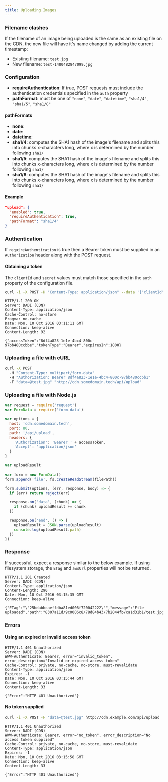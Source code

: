 ```yaml
---
title: Uploading Images
---
```


### Filename clashes

If the filename of an image being uploaded is the same as an existing file on the CDN, the new file will have it's name changed by adding the current timestamp:

* Existing filename: `test.jpg`
* New filename: `test-1480482847099.jpg`

### Configuration

* **requireAuthentication**: If true, POST requests must include the authentication credentials specified in the `auth` property
* **pathFormat**: must be one of `"none"`, `"date"`, `"datetime"`, `"sha1/4"`, `"sha1/5"`, `"sha1/8"`

#### pathFormats

* **none**:
* **date**:
* **datetime**:
* **sha1/4**: computes the SHA1 hash of the image's filename and splits this into chunks x-characters long, where x is determined by the number following `sha1/`
* **sha1/5**: computes the SHA1 hash of the image's filename and splits this into chunks x-characters long, where x is determined by the number following `sha1/`
* **sha1/8**: computes the SHA1 hash of the image's filename and splits this into chunks x-characters long, where x is determined by the number following `sha1/`

#### Example

```json
"upload": {
  "enabled": true,
  "requireAuthentication": true,
  "pathFormat": "sha1/4"
}
```

### Authentication

If `requireAuthentication` is true then a Bearer token must be supplied in an `Authorization` header along with the POST request.

#### Obtaining a token

The `clientId` and `secret` values must match those specified in the `auth` property of the configuration file.

```bash
curl -i -X POST -H "Content-Type: application/json" --data '{"clientId": "your-client-idId","secret": "testSecret"}' "http://cdn.example.com/token"
```

```http
HTTP/1.1 200 OK
Server: DADI (CDN)
Content-Type: application/json
Cache-Control: no-store
Pragma: no-cache
Date: Mon, 10 Oct 2016 03:11:11 GMT
Connection: keep-alive
Content-Length: 92

{"accessToken":"8df4a823-1e1e-4bc4-800c-97bb480ccbbe","tokenType":"Bearer","expiresIn":1800}
```

### Uploading a file with cURL

```bash
curl -X POST
  -H "Content-Type: multipart/form-data"
  -H "Authorization: Bearer 8df4a823-1e1e-4bc4-800c-97bb480ccbb1"
  -F "data=@test.jpg" "http://cdn.somedomain.tech/api/upload"
```

### Uploading a file with Node.js

```js
var request = require('request')
var FormData = require('form-data')

var options = {
  host: 'cdn.somedomain.tech',
  port: 80,
  path: '/api/upload',
  headers: {
    'Authorization': 'Bearer ' + accessToken,
    'Accept': 'application/json'
  }
}

var uploadResult

var form = new FormData()
form.append('file', fs.createReadStream(filePath))

form.submit(options, (err, response, body) => {
  if (err) return reject(err)

  response.on('data', (chunk) => {
    if (chunk) uploadResult += chunk
  })

  response.on('end', () => {
    uploadResult = JSON.parse(uploadResult)
    console.log(uploadResult.path)
  })
})
```

### Response

If successful, expect a response similar to the below example. If using filesystem storage, the `ETag` and `awsUrl` properties will not be returned.

```http
HTTP/1.1 201 Created
Server: DADI (CDN)
Content-Type: application/json
Content-Length: 290
Date: Mon, 10 Oct 2016 03:15:35 GMT
Connection: keep-alive

{"ETag":"\"25bdabbcaeffdba81ed006f720042222\"","message":"File uploaded","path":"8307a11d/9c0006c8/78d84b43/7b2044fb/ca1d31b1/test.jpg","awsUrl":"https://bucket.s3.amazonaws.com/8307a11d/9c0006c8/78d84b43/7b2044fb/ca1d31b1/test.jpg"}
```

### Errors

#### Using an expired or invalid access token

```http
HTTP/1.1 401 Unauthorized
Server: DADI (CDN)
WWW-Authenticate: Bearer, error="invalid_token", error_description="Invalid or expired access token"
Cache-Control: private, no-cache, no-store, must-revalidate
Content-Type: application/json
Expires: -1
Date: Mon, 10 Oct 2016 03:15:44 GMT
Connection: keep-alive
Content-Length: 33

{"Error":"HTTP 401 Unauthorized"}
```

#### No token supplied

```bash
curl -i -X POST -F "data=@test.jpg" http://cdn.example.com/api/upload
```

```http
HTTP/1.1 401 Unauthorized
Server: DADI (CDN)
WWW-Authenticate: Bearer, error="no_token", error_description="No access token supplied"
Cache-Control: private, no-cache, no-store, must-revalidate
Content-Type: application/json
Expires: -1
Date: Mon, 10 Oct 2016 03:15:58 GMT
Connection: keep-alive
Content-Length: 33

{"Error":"HTTP 401 Unauthorized"}
```
